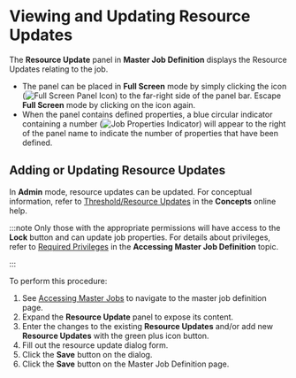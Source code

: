# Viewing and Updating Resource Updates

The **Resource Update** panel in **Master Job Definition** displays the
Resource Updates relating to the job.

- The panel can be placed in **Full Screen** mode by simply clicking
  the icon (![Full Screen Panel Icon     ](../../../../../../Resources/Images/SM/Full-Screen-Mode-Icon.png "Full Screen Panel Icon"))
  to the far-right side of the panel bar. Escape **Full Screen** mode
  by clicking on the icon again.
- When the panel contains defined properties, a blue circular
  indicator containing a number (![Job Properties     Indicator](../../../../../../Resources/Images/SM/Daily-Job-Definition-Properties-Indicator.png "Job Properties Indicator"))
  will appear to the right of the panel name to indicate the number of
  properties that have been defined.

## Adding or Updating Resource Updates

In **Admin** mode, resource updates can be updated. For
conceptual information, refer to
[Threshold/Resource Updates](../../../../../../job-components/threshold-resource-updates.md) in the
**Concepts** online help.

:::note
Only those with the appropriate permissions will have access to the **Lock** button and can update job properties. For details about privileges, refer to [Required Privileges](Accessing-Master-Jobs.md#Required) in the **Accessing Master Job Definition** topic.

:::

To perform this procedure:

1. See [Accessing Master Jobs](Accessing-Master-Jobs.md) to navigate to the master job definition page.
2. Expand the **Resource Update** panel to expose its content.
3. Enter the changes to the existing **Resource Updates** and/or add new **Resource Updates** with the green plus icon button.
4. Fill out the resource update dialog form.
5. Click the **Save** button on the dialog.
6. Click the **Save** button on the Master Job Definition page.
